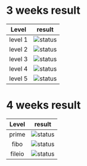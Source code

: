 # 3 weeks result
| Level | result |
|:---:|:---:|
| level 1 | ![status](https://img.shields.io/badge/result-passed-brightgreen.svg) |
| level 2 | ![status](https://img.shields.io/badge/result-passed-brightgreen.svg) |
| level 3 | ![status](https://img.shields.io/badge/result-skipped-lightgrey.svg) |
| level 4 | ![status](https://img.shields.io/badge/result-skipped-lightgrey.svg) |
| level 5 | ![status](https://img.shields.io/badge/result-skipped-lightgrey.svg) |

# 4 weeks result
| Level | result |
|:---:|:---:|
| prime | ![status](https://img.shields.io/badge/result-up%20to%20date-blue.svg) |
| fibo | ![status](https://img.shields.io/badge/result-up%20to%20date-blue.svg) |
| fileio | ![status](https://img.shields.io/badge/result-up%20to%20date-blue.svg) | 